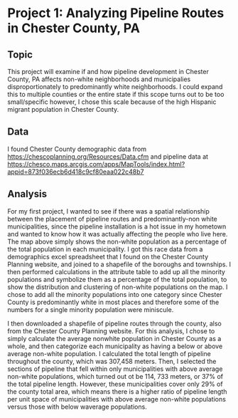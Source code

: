# Project 1: Analyzing Pipeline Routes in Chester County, PA

## Topic
This project will examine if and how pipeline development in Chester County, PA affects non-white neighborhoods and municipalies disproportionately to predominantly white neighborhoods. I could expand this to multiple counties or the entire state if this scope turns out to be too small/specific however, I chose this scale because of the high Hispanic migrant population in Chester County.

## Data
 I found Chester County demographic data from https://chescoplanning.org/Resources/Data.cfm and pipeline data at https://chesco.maps.arcgis.com/apps/MapTools/index.html?appid=873f036ecb6d418c9cf80eaa022c48b7

## Analysis
For my first project, I wanted to see if there was a spatial relationship between the placement of pipeline routes and predominantly-non white municipalities, since the pipeline installation is a hot issue in my hometown and wanted to know how it was actually affecting the people who live here. The map above simply shows the non-white population as a percentage of the total population in each municipality. I got this race data from a demographics excel spreadsheet that I found on the Chester County Planning website, and joined to a shapefile of the boroughs and townships. I then performed calculations in the attribute table to add up all the minority populations and symbolize them as a percentage of the total population, to show the distribution and clustering of non-white populations on the map. I chose to add all the minority populations into one category since Chester County is predominantly white in most places and therefore some of the numbers for a single minority population were miniscule.

I then downloaded a shapefile of pipeline routes through the county, also from the Chester County Planning website. For this analysis, I chose to simply calculate the average nonwhite population in Chester County as a whole, and then categorize each municipality as having a  below or above average non-white population. I calculated the total length of pipeline throughout the county, which was 307,458 meters. Then, I selected the sections of pipeline that fell within only municipalities with above average non-white populations, which turned out ot be 114, 733 meters, or 37% of the total pipeline length. However, these municipalities cover only 29% of the county total area, which means there is a higher ratio of pipeline length per unit space of municipalities with above average non-white populations versus those with below waverage populations.
